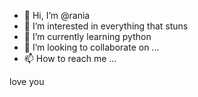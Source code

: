 - 👋 Hi, I’m @rania
- 👀 I’m interested in everything that stuns
- 🌱 I’m currently learning python
- 💞️ I’m looking to collaborate on ...
- 📫 How to reach me ...

<!---
rania is a ✨ special ✨ repository because its `README.md` (this file) appears on your GitHub profile.
You can click the Preview link to take a look at your changes.
--->
love you 
